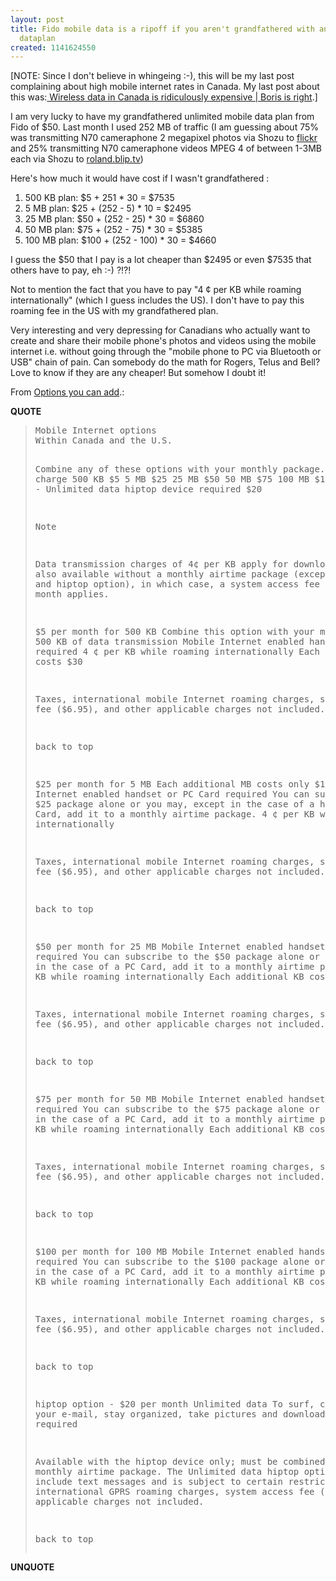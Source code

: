 ```yaml
---
layout: post
title: Fido mobile data is a ripoff if you aren't grandfathered with an unlimited
  dataplan
created: 1141624550
---
```

<p>[NOTE: Since I don't believe in whingeing :-), this will be my last post complaining about high mobile internet rates in Canada. My last post about this was:<a href="http://rolandtanglao.com/archives/2005/12/13/wireless-data-in-canada-is-ridiculously-expensive-boris-is-right"> Wireless data in Canada is ridiculously expensive | Boris is right</a>.]</p>

<p>I am very lucky to have my grandfathered unlimited mobile data plan from Fido of $50. Last month I used 252 MB of traffic (I am guessing about 75% was transmitting N70 cameraphone 2 megapixel photos via Shozu to <a href="http://roland.blip.tv/">flickr</a> and 25% transmitting N70 cameraphone videos MPEG 4 of between 1-3MB each via  Shozu to <a href="http://roland.blip.tv/">roland.blip.tv</a>)
</p>
Here's how much it would have cost if I wasn't grandfathered :
<ol>
<li>500 KB plan: $5 + 251 * 30 = $7535
</li><li>5 MB plan: $25 + (252 - 5) * 10 = $2495</li>
<li>25 MB plan: $50 + (252 - 25) * 30 = $6860</li>
<li>50 MB plan: $75 + (252 - 75) * 30 = $5385</li>
<li>100 MB plan: $100 + (252 - 100) * 30 = $4660</li>
</ol>

<p>I guess the $50 that I pay is a lot cheaper than $2495 or even $7535 that others have to pay, eh :-) ?!?!</p>
<p>Not to mention the fact that you have to pay "4 &cent; per KB while roaming internationally" (which I guess includes the US). I don't have to pay this roaming fee in the US with my grandfathered plan. 
</p>
<p>Very interesting and very depressing for Canadians who actually want to create and share their mobile phone's photos and videos using the mobile internet i.e. without going through the "mobile phone to PC via Bluetooth or USB" chain of pain. Can somebody do the math for Rogers, Telus and Bell? Love to know if they are any cheaper! But somehow I doubt it!</p>

<p>From <a href="http://www.fido.ca/portal/en/domore/options.shtml">Options you can add</a>.:</p>
<p><b>QUOTE</b></p><blockquote>
<pre>
Mobile Internet options
Within Canada and the U.S.

Combine any of these options
with your monthly package. 		Monthly charge
500 KB 		$5
5 MB 		$25
25 MB 		$50
50 MB 		$75
100 MB 		$100
hiptop option - Unlimited data
hiptop device required 		$20

Note 
	

Data transmission charges of 4&cent; per KB apply for downloads. Options also available without a monthly airtime package (except 500 KB option and hiptop option), in which case, a system access fee of $6.95 per month applies.


  $5 per month for 500 KB
Combine this option with your monthly package
500 KB of data transmission
Mobile Internet enabled handset or PC Card required
4 &cent; per KB while roaming internationally
Each additional MB costs $30

Taxes, international mobile Internet roaming charges, system access fee ($6.95), and other applicable charges not included.

back to top

  $25 per month for 5 MB
Each additional MB costs only $10
Mobile Internet enabled handset or PC Card required
You can subscribe to the $25 package alone or you may, except in the case of a hiptop or world PC Card, add it to a monthly airtime package.
4 &cent; per KB while roaming internationally

Taxes, international mobile Internet roaming charges, system access fee ($6.95), and other applicable charges not included.

back to top

  $50 per month for 25 MB
Mobile Internet enabled handset or PC Card required
You can subscribe to the $50 package alone or you may, except in the case of a PC Card, add it to a monthly airtime package.
4 &cent; per KB while roaming internationally
Each additional KB costs 3 &cent;

Taxes, international mobile Internet roaming charges, system access fee ($6.95), and other applicable charges not included.

back to top

  $75 per month for 50 MB
Mobile Internet enabled handset or PC Card required
You can subscribe to the $75 package alone or you may, except in the case of a PC Card, add it to a monthly airtime package.
4 &cent; per KB while roaming internationally
Each additional KB costs 3 &cent;

Taxes, international mobile Internet roaming charges, system access fee ($6.95), and other applicable charges not included.

back to top

  $100 per month for 100 MB
Mobile Internet enabled handset or PC Card required
You can subscribe to the $100 package alone or you may, except in the case of a PC Card, add it to a monthly airtime package.
4 &cent; per KB while roaming internationally
Each additional KB costs 3 &cent;

Taxes, international mobile Internet roaming charges, system access fee ($6.95), and other applicable charges not included.

back to top

  hiptop option - $20 per month
Unlimited data
To surf, chat, manage your e-mail, stay organized, take pictures and download.
hiptop device required

Available with the hiptop device only; must be combined with a monthly airtime package. The Unlimited data hiptop option does not include text messages and is subject to certain restrictions. Taxes, international GPRS roaming charges, system access fee ($6.95), and other applicable charges not included.

back to top
</pre>
</blockquote><p><b>UNQUOTE</b></p>

